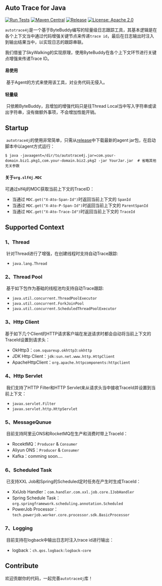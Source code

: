## Auto Trace for Java
[![Run Tests](https://github.com/artlibs/autotrace4j/actions/workflows/testing.yml/badge.svg)](https://github.com/artlibs/autotrace4j/actions/workflows/testing.yml) [![Maven Central](https://maven-badges.herokuapp.com/maven-central/io.github.artlibs/autotrace4j/badge.svg)](https://maven-badges.herokuapp.com/maven-central/io.github.artlibs/autotrace4j/)  [![Release](https://img.shields.io/github/release/artlibs/autotrace4j.svg?style=flat-square)](https://github.com/artlibs/autotrace4j/releases)  [![License: Apache 2.0](https://img.shields.io/badge/license-Apache%202.0-blue.svg?style=flat)](https://www.apache.org/licenses/LICENSE-2.0)

​	`autotrace4j`是一个基于ByteBuddy编写的轻量级日志跟踪工具，其基本逻辑是在各个上下文当中通过代码增强关键节点来传递`trace id`，最后在日志输出时注入到输出结果当中，以实现日志的跟踪串联。

​	我们借鉴了SkyWalking的实现原理，使用ByteBuddy在各个上下文环节进行关键点增强来传递Trace ID。

#### 易使用

​	基于Agent的方式来使用该工具，对业务代码无侵入。

#### 轻量级

​	只依赖ByteBuddy，且增加的增强代码只是往Thread Local当中写入字符串或读出字符串，没有做额外事项，不会增加性能开销。

## Startup

​	`autotrace4j`的使用非常简单，只需从[release](https://github.com/artlibs/autotrace4j/releases)中下载最新的agent jar包，在启动脚本中以agent方式运行：

```shell
$ java -javaagent=/dir/to/autotrace4j.jar=com.your-domain.biz1.pkg1,com.your-domain.biz2.pkg2 -jar YourJar.jar  # 省略其他无关参数
```

#### 关于`org.slf4j.MDC`

可通过slf4j的MDC获取当前上下文的TraceID：

-   当通过 `MDC.get("X-Ato-Span-Id")`时返回当前上下文的 `SpanId`
-   当通过 `MDC.get("X-Ato-P-Span-Id")`时返回当前上下文的 `ParentSpanId`
-   当通过 `MDC.get("X-Ato-Trace-Id")`时返回当前上下文的 `TraceId`

## Supported Context

### 1、Thread

​	针对Thread进行了增强，在创建线程时支持自动Trace跟踪:

-   `java.lang.Thread`

### 2、Thread Pool

​	基于如下包作为基础的线程池均支持自动Trace跟踪:

-   `java.util.concurrent.ThreadPoolExecutor`
-   `java.util.concurrent.ForkJoinPool`
-   `java.util.concurrent.ScheduledThreadPoolExecutor`

### 3、Http Client

​	基于如下几个Client的HTTP请求客户端在发送请求时都会自动将当前上下文的TraceId设置到请求头：

-   OkHttp3：`com.squareup.okhttp3:okhttp`
-   JDK Http Client：`jdk:sun.net.www.http.HttpClient`
-   ApacheHttpClient：`org.apache.httpcomponents:httpclient`

### 4、Http Servlet

​	我们支持了HTTP Filter和HTTP Servlet来从请求头当中接收TraceId并设置到当前上下文：

-   `javax.servlet.Filter`
-   `javax.servlet.http.HttpServlet`

### 5、MessageQunue

​	目前支持阿里云ONS和RocketMQ在生产和消费时带上TraceId：

-   RocektMQ：`Producer` & `Consumer`
-   Aliyun ONS：`Producer` & `Consumer`
-   Kafka：comming soon....

### 6、Scheduled Task

​	已支持XXL Job和Spring的Scheduled定时任务在产生时生成TraceId：

-   XxlJob Handler：`com.handler.com.xxl.job.core.IJobHandler`
- Spring Schedule Task：`org.springframework.scheduling.annotation.Scheduled`
- PowerJob Processor：`tech.powerjob.worker.core.processor.sdk.BasicProcessor`

### 7、Logging

​	目前支持在logback中输出日志时注入trace id进行输出：

-   logback：`ch.qos.logback:logback-core`

## Contribute

欢迎贡献你的代码，一起完善`autotrace4j`库！

